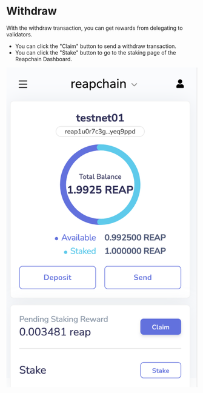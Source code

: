 # Withdraw

With the withdraw transaction, you can get rewards from delegating to validators.

* You can click the "Claim" button to send a withdraw transaction.
* You can click the "Stake" button to go to the staking page of the Reapchain Dashboard.

![](<../../.gitbook/assets/image (5) (1).png>)

